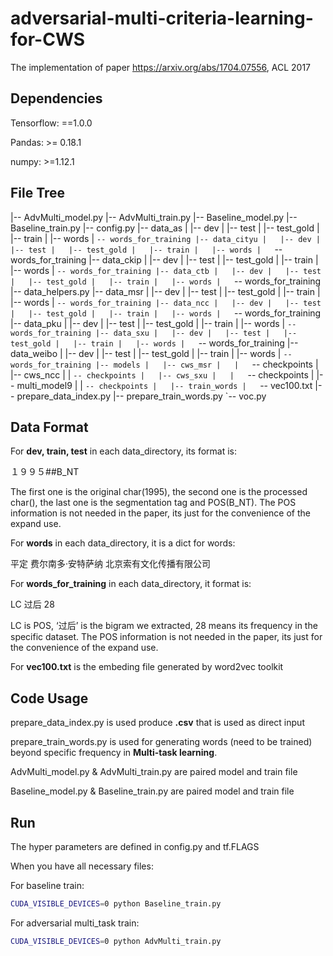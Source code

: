 # adversarial-multi-criteria-learning-for-CWS
The implementation of paper https://arxiv.org/abs/1704.07556, ACL 2017

## Dependencies

Tensorflow: ==1.0.0

Pandas: >= 0.18.1

numpy: >=1.12.1

## File Tree

|-- AdvMulti_model.py
|-- AdvMulti_train.py
|-- Baseline_model.py
|-- Baseline_train.py
|-- config.py
|-- data_as
|   |-- dev
|   |-- test
|   |-- test_gold
|   |-- train
|   |-- words
|   `-- words_for_training
|-- data_cityu
|   |-- dev
|   |-- test
|   |-- test_gold
|   |-- train
|   |-- words
|   `-- words_for_training
|-- data_ckip
|   |-- dev
|   |-- test
|   |-- test_gold
|   |-- train
|   |-- words
|   `-- words_for_training
|-- data_ctb
|   |-- dev
|   |-- test
|   |-- test_gold
|   |-- train
|   |-- words
|   `-- words_for_training
|-- data_helpers.py
|-- data_msr
|   |-- dev
|   |-- test
|   |-- test_gold
|   |-- train
|   |-- words
|   `-- words_for_training
|-- data_ncc
|   |-- dev
|   |-- test
|   |-- test_gold
|   |-- train
|   |-- words
|   `-- words_for_training
|-- data_pku
|   |-- dev
|   |-- test
|   |-- test_gold
|   |-- train
|   |-- words
|   `-- words_for_training
|-- data_sxu
|   |-- dev
|   |-- test
|   |-- test_gold
|   |-- train
|   |-- words
|   `-- words_for_training
|-- data_weibo
|   |-- dev
|   |-- test
|   |-- test_gold
|   |-- train
|   |-- words
|   `-- words_for_training
|-- models
|   |-- cws_msr
|   |   `-- checkpoints
|   |-- cws_ncc
|   |   `-- checkpoints
|   |-- cws_sxu
|   |   `-- checkpoints
|   |-- multi_model9
|   |   `-- checkpoints
|   |-- train_words
|   `-- vec100.txt
|-- prepare_data_index.py
|-- prepare_train_words.py
`-- voc.py

## Data Format

For **dev, train, test** in each data_directory, its format is:

１９９５#<NUM>#B_NT

The first one is the original char(1995), the second one is the processed char(<NUM>), the last one is the segmentation tag and POS(B_NT). The POS information is not needed in the paper, its just for the convenience of the expand use.

For **words** in each data_directory, it is a dict for words:

平定
费尔南多·安特萨纳
北京索有文化传播有限公司

For **words_for_training** in each data_directory, it format is:

LC 过后 28

LC is POS, ‘过后’ is the bigram we extracted, 28 means its frequency in the specific dataset. The POS information is not needed in the paper, its just for the convenience of the expand use.

For **vec100.txt** is the embeding file generated by word2vec toolkit

## Code Usage

prepare_data_index.py is used produce **.csv** that is used as direct input

prepare_train_words.py is used for generating words (need to be trained) beyond specific frequency in **Multi-task learning**.

AdvMulti_model.py & AdvMulti_train.py are paired model and train file

Baseline_model.py & Baseline_train.py are paired model and train file

## Run

The hyper parameters are defined in config.py and tf.FLAGS

When you have all necessary files:

For baseline train:

```bash
CUDA_VISIBLE_DEVICES=0 python Baseline_train.py
```

For adversarial multi_task train:

```bash
CUDA_VISIBLE_DEVICES=0 python AdvMulti_train.py
```
